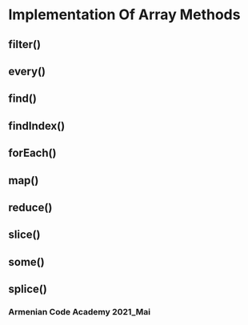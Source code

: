 # Implementation Of Array Methods

## filter()

## every()

## find()

## findIndex()

## forEach()

## map()

## reduce()

## slice()

## some()

## splice()

### Armenian Code Academy 2021_Mai
